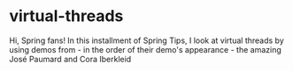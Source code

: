 # virtual-threads
Hi, Spring fans! In this installment of Spring Tips, I look at virtual threads by using demos from - in the order of their demo's appearance -  the amazing José Paumard and Cora Iberkleid
